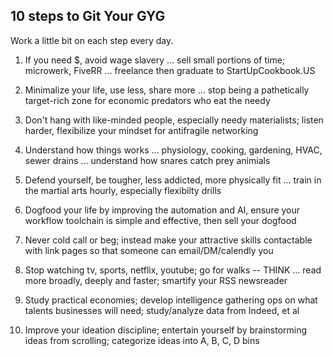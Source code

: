## 10 steps to Git Your GYG

Work a little bit on each step every day.

1) If you need $, avoid wage slavery ... sell small portions of time; microwerk, FiveRR ... freelance then graduate to StartUpCookbook.US

2) Minimalize your life, use less, share more ... stop being a pathetically target-rich zone for economic predators who eat the needy 

3) Don't hang with like-minded people, especially needy materialists; listen harder, flexibilize your mindset for antifragile networking

4) Understand how things works ... physiology, cooking, gardening, HVAC, sewer drains ... understand how snares catch prey animials

5) Defend yourself, be tougher, less addicted, more physically fit ... train in the martial arts hourly, especially flexibilty drills

6) Dogfood your life by improving the automation and AI, ensure your workflow toolchain is simple and effective, then sell your dogfood

7) Never cold call or beg; instead make your attractive skills contactable with link pages so that someone can email/DM/calendly you

8) Stop watching tv, sports, netflix, youtube; go for walks -- THINK ... read more broadly, deeply and faster; smartify your RSS newsreader

9) Study practical economies; develop intelligence gathering ops on what talents businesses will need; study/analyze data from Indeed, et al

10) Improve your ideation discipline; entertain yourself by brainstorming ideas from scrolling; categorize ideas into A, B, C, D bins
